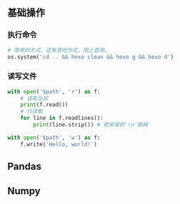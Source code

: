 ## 基础操作
  
### 执行命令
```python
# 简单的方式，还有其他方式，网上查询。
os.system('cd .. && hexo clean && hexo g && hexo d')
```
### 读写文件

```python
with open('$path', 'r') as f:
    # 读取全部
    print(f.read())
    # 行读取 
    for line in f.readlines():
        print(line.strip()) # 把末尾的'\n'删掉
```

```python
with open('$path', 'w') as f:
    f.write('Hello, world!')
```

## Pandas

## Numpy
